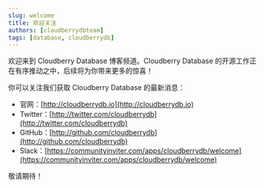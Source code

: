 ```yaml
---
slug: welcome
title: 欢迎关注
authors: [cloudberrydbteam]
tags: [database, cloudberrydb]
---
```


欢迎来到 Cloudberry Database 博客频道。Cloudberry Database 的开源工作正在有序推动之中，后续将为你带来更多的惊喜！

你可以关注我们获取 Cloudberry Database 的最新消息：

- 官网：[http://cloudberrydb.io](http://cloudberrydb.io)
- Twitter：[http://twitter.com/cloudberrydb](http://twitter.com/cloudberrydb)
- GitHub：[http://github.com/cloudberrydb](http://github.com/cloudberrydb)
- Slack：[https://communityinviter.com/apps/cloudberrydb/welcome](https://communityinviter.com/apps/cloudberrydb/welcome)

敬请期待！